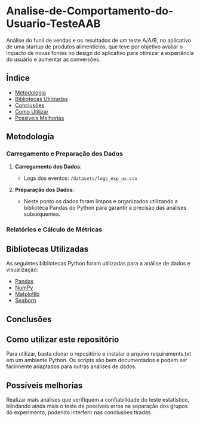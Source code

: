 # Analise-de-Comportamento-do-Usuario-TesteAAB
Análise do funil de vendas e os resultados de um teste A/A/B, no aplicativo de uma startup de produtos alimentícios, que teve por objetivo avaliar o impacto de novas fontes no design do aplicativo para otimizar a experiência do usuário e aumentar as conversões.

## Índice

- [Metodologia](#metodologia)
- [Bibliotecas Utilizadas](#bibliotecas-utilizadas)
- [Conclusões](#conclusões)
- [Como Utilizar](#como-utilizar-este-repositório)
- [Possíveis Melhorias](#possíveis-melhorias)

## Metodologia

### Carregamento e Preparação dos Dados

1. **Carregamento dos Dados**:
    - Logs dos eventos: `/datasets/logs_exp_us.csv`

2. **Preparação dos Dados**:
    - Neste ponto os dados foram limpos e organizados utilizando a biblioteca Pandas do Python para garantir a precisão das análises subsequentes.

### Relatórios e Cálculo de Métricas



## Bibliotecas Utilizadas

As seguintes bibliotecas Python foram utilizadas para a análise de dados e visualização:

- [Pandas](https://pandas.pydata.org/)
- [NumPy](https://numpy.org/)
- [Matplotlib](https://matplotlib.org/)
- [Seaborn](https://seaborn.pydata.org/)

## Conclusões

## Como utilizar este repositório

Para utilizar, basta clonar o repositório e instalar o arquivo requirements.txt em um ambiente Python. Os scripts são bem documentados e podem ser facilmente adaptados para outras análises de dados.

## Possíveis melhorias
Realizar mais análises que verifiquem a confiabilidade do teste estatístico, blindando ainda mais o teste de possíveis erros na separação dos grupos do experimento, podendo interferir nas conclusões tiradas.
